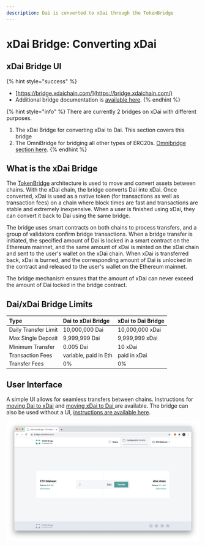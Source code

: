 ```yaml
---
description: Dai is converted to xDai through the TokenBridge
---
```


# xDai Bridge: Converting xDai

## xDai Bridge UI

{% hint style="success" %}
* [https://bridge.xdaichain.com/](https://bridge.xdaichain.com/)
* Additional bridge documentation is [available here](https://docs.tokenbridge.net/xdai-bridge/about).
{% endhint %}

{% hint style="info" %}
There are currently 2 bridges on xDai with different purposes.

1. The xDai Bridge for converting xDai to Dai. This section covers this bridge
2.  The OmniBridge for bridging all other types of ERC20s. [Omnibridge section here](../omnibridge.md).
{% endhint %}

## What is the xDai Bridge

The [TokenBridge](https://docs.tokenbridge.net/) architecture is used to move and convert assets between chains.  With the xDai chain, the bridge converts Dai into xDai. Once converted, xDai is used as a native token \(for transactions as well as transaction fees\) on a chain where block times are fast and transactions are stable and extremely inexpensive. When a user is finished using xDai, they can convert it back to Dai using the same bridge.

The bridge uses smart contracts on both chains to process transfers, and a group of validators confirm bridge transactions. When a bridge transfer is initiated, the specified amount of Dai is locked in a smart contract on the Ethereum mainnet, and the same amount of xDai is minted on the xDai chain and sent to the user's wallet on the xDai chain.  When xDai is transferred back, xDai is burned, and the corresponding amount of Dai is unlocked in the contract and released to the user's wallet on the Ethereum mainnet.

The bridge mechanism ensures that the amount of xDai can never exceed the amount of Dai locked in the bridge contract.

## Dai/xDai Bridge Limits

| Type | Dai to xDai Bridge | xDai to Dai Bridge |
| :--- | :--- | :--- |
| Daily Transfer Limit | 10,000,000 Dai | 10,000,000 xDai |
| Max Single Deposit | 9,999,999 Dai | 9,999,999 xDai |
| Minimum Transfer | 0.005 Dai | 10 xDai |
| Transaction Fees | variable, paid in Eth | paid in xDai |
| Transfer Fees | 0%  | 0% |

## User Interface

A simple UI allows for seamless transfers between chains. Instructions for [moving Dai to xDai](moving-dai-to-xdai.md) and [moving xDai to Dai ](moving-xdai-to-dai.md)are available.  The bridge can also be used without a UI, [instructions are available here](https://docs.tokenbridge.net/xdai-bridge/how-to-use-xdai-bridge-without-ui).

![](../../.gitbook/assets/bridge1%20%281%29.jpg)

